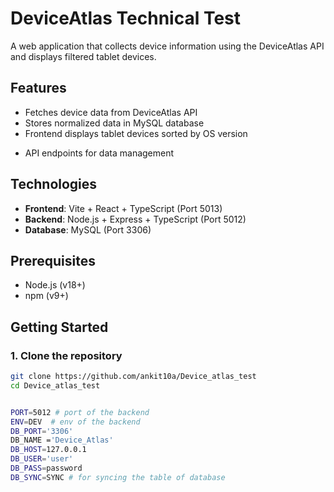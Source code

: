 # DeviceAtlas Technical Test

A web application that collects device information using the DeviceAtlas API and displays filtered tablet devices.

## Features

- Fetches device data from DeviceAtlas API
- Stores normalized data in MySQL database
- Frontend displays tablet devices sorted by OS version
<!-- - Dockerized development environment -->
- API endpoints for data management

## Technologies

- **Frontend**: Vite + React + TypeScript (Port 5013)
- **Backend**: Node.js + Express + TypeScript (Port 5012)
- **Database**: MySQL (Port 3306)

## Prerequisites

- Node.js (v18+)
- npm (v9+)

## Getting Started

### 1. Clone the repository
```bash
git clone https://github.com/ankit10a/Device_atlas_test
cd Device_atlas_test


PORT=5012 # port of the backend
ENV=DEV  # env of the backend
DB_PORT='3306'
DB_NAME ='Device_Atlas'
DB_HOST=127.0.0.1
DB_USER='user'
DB_PASS=password
DB_SYNC=SYNC # for syncing the table of database
